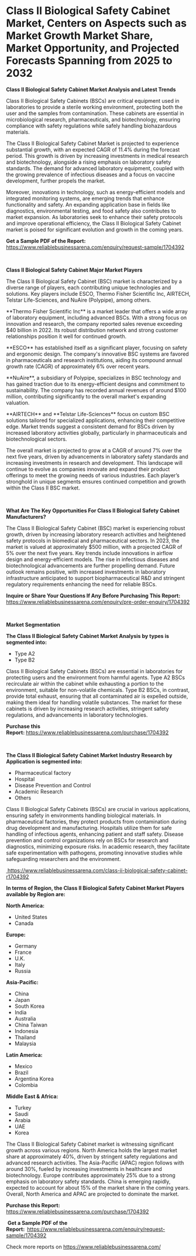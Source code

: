 <p><h1>Class II Biological Safety Cabinet Market, Centers on Aspects such as Market Growth Market Share, Market Opportunity, and Projected Forecasts Spanning from 2025 to 2032</h1></p><p><strong>Class II Biological Safety Cabinet Market Analysis and Latest Trends</strong></p>
<p><p>Class II Biological Safety Cabinets (BSCs) are critical equipment used in laboratories to provide a sterile working environment, protecting both the user and the samples from contamination. These cabinets are essential in microbiological research, pharmaceuticals, and biotechnology, ensuring compliance with safety regulations while safely handling biohazardous materials.</p><p>The Class II Biological Safety Cabinet Market is projected to experience substantial growth, with an expected CAGR of 11.4% during the forecast period. This growth is driven by increasing investments in medical research and biotechnology, alongside a rising emphasis on laboratory safety standards. The demand for advanced laboratory equipment, coupled with the growing prevalence of infectious diseases and a focus on vaccine development, further propels the market. </p><p>Moreover, innovations in technology, such as energy-efficient models and integrated monitoring systems, are emerging trends that enhance functionality and safety. An expanding application base in fields like diagnostics, environmental testing, and food safety also contributes to market expansion. As laboratories seek to enhance their safety protocols and improve operational efficiency, the Class II Biological Safety Cabinet market is poised for significant evolution and growth in the coming years.</p></p>
<p><strong>Get a Sample PDF of the Report:&nbsp;</strong> <a href="https://www.reliablebusinessarena.com/enquiry/request-sample/1704392?utm_campaign=2258&utm_medium=2&utm_source=Github&utm_content=ia&utm_term=19022025&utm_id=class-ii-biological-safety-cabinet">https://www.reliablebusinessarena.com/enquiry/request-sample/1704392</a></p>
<p>&nbsp;</p>
<p><strong>Class II Biological Safety Cabinet Major Market Players</strong></p>
<p><p>The Class II Biological Safety Cabinet (BSC) market is characterized by a diverse range of players, each contributing unique technologies and solutions. Key players include ESCO, Thermo Fisher Scientific Inc, AIRTECH, Telstar Life-Sciences, and NuAire (Polypipe), among others. </p><p>**Thermo Fisher Scientific Inc** is a market leader that offers a wide array of laboratory equipment, including advanced BSCs. With a strong focus on innovation and research, the company reported sales revenue exceeding $40 billion in 2022. Its robust distribution network and strong customer relationships position it well for continued growth.</p><p>**ESCO** has established itself as a significant player, focusing on safety and ergonomic design. The company's innovative BSC systems are favored in pharmaceuticals and research institutions, aiding its compound annual growth rate (CAGR) of approximately 6% over recent years.</p><p>**NuAire**, a subsidiary of Polypipe, specializes in BSC technology and has gained traction due to its energy-efficient designs and commitment to sustainability. The company has recorded annual revenues of around $100 million, contributing significantly to the overall market's expanding valuation.</p><p>**AIRTECH** and **Telstar Life-Sciences** focus on custom BSC solutions tailored for specialized applications, enhancing their competitive edge. Market trends suggest a consistent demand for BSCs driven by increased laboratory activities globally, particularly in pharmaceuticals and biotechnological sectors.</p><p>The overall market is projected to grow at a CAGR of around 7% over the next five years, driven by advancements in laboratory safety standards and increasing investments in research and development. This landscape will continue to evolve as companies innovate and expand their product offerings to meet the growing needs of various industries. Each player’s stronghold in unique segments ensures continued competition and growth within the Class II BSC market.</p></p>
<p>&nbsp;</p>
<p><strong>What Are The Key Opportunities For Class II Biological Safety Cabinet Manufacturers?</strong></p>
<p><p>The Class II Biological Safety Cabinet (BSC) market is experiencing robust growth, driven by increasing laboratory research activities and heightened safety protocols in biomedical and pharmaceutical sectors. In 2023, the market is valued at approximately $500 million, with a projected CAGR of 5% over the next five years. Key trends include innovations in airflow design and energy-efficient models. The rise in infectious diseases and biotechnological advancements are further propelling demand. Future outlook remains positive, with increased investments in laboratory infrastructure anticipated to support biopharmaceutical R&D and stringent regulatory requirements enhancing the need for reliable BSCs.</p></p>
<p><strong>Inquire or Share Your Questions If Any Before Purchasing This Report:</strong> <a href="https://www.reliablebusinessarena.com/enquiry/pre-order-enquiry/1704392?utm_campaign=2258&utm_medium=2&utm_source=Github&utm_content=ia&utm_term=19022025&utm_id=class-ii-biological-safety-cabinet">https://www.reliablebusinessarena.com/enquiry/pre-order-enquiry/1704392</a></p>
<p>&nbsp;</p>
<p><strong>Market Segmentation</strong></p>
<p><strong>The Class II Biological Safety Cabinet Market Analysis by types is segmented into:</strong></p>
<p><ul><li>Type A2</li><li>Type B2</li></ul></p>
<p><p>Class II Biological Safety Cabinets (BSCs) are essential in laboratories for protecting users and the environment from harmful agents. Type A2 BSCs recirculate air within the cabinet while exhausting a portion to the environment, suitable for non-volatile chemicals. Type B2 BSCs, in contrast, provide total exhaust, ensuring that all contaminated air is expelled outside, making them ideal for handling volatile substances. The market for these cabinets is driven by increasing research activities, stringent safety regulations, and advancements in laboratory technologies.</p></p>
<p><strong>Purchase this Report:&nbsp;</strong><a href="https://www.reliablebusinessarena.com/purchase/1704392?utm_campaign=2258&utm_medium=2&utm_source=Github&utm_content=ia&utm_term=19022025&utm_id=class-ii-biological-safety-cabinet">https://www.reliablebusinessarena.com/purchase/1704392</a></p>
<p>&nbsp;</p>
<p><strong>The Class II Biological Safety Cabinet Market Industry Research by Application is segmented into:</strong></p>
<p><ul><li>Pharmaceutical factory</li><li>Hospital</li><li>Disease Prevention and Control</li><li>Academic Research</li><li>Others</li></ul></p>
<p><p>Class II Biological Safety Cabinets (BSCs) are crucial in various applications, ensuring safety in environments handling biological materials. In pharmaceutical factories, they protect products from contamination during drug development and manufacturing. Hospitals utilize them for safe handling of infectious agents, enhancing patient and staff safety. Disease prevention and control organizations rely on BSCs for research and diagnostics, minimizing exposure risks. In academic research, they facilitate safe experimentation with pathogens, promoting innovative studies while safeguarding researchers and the environment.</p></p>
<p><a href="https://www.reliablebusinessarena.com/class-ii-biological-safety-cabinet-r1704392?utm_campaign=2258&utm_medium=2&utm_source=Github&utm_content=ia&utm_term=19022025&utm_id=class-ii-biological-safety-cabinet">&nbsp;https://www.reliablebusinessarena.com/class-ii-biological-safety-cabinet-r1704392</a></p>
<p><strong>In terms of Region, the Class II Biological Safety Cabinet Market Players available by Region are:</strong></p>
<p>
    <p> <strong> North America: </strong>
        <ul>
            <li>United States</li>
            <li>Canada</li>
        </ul>
        </p> 
    <p> <strong> Europe: </strong>
        <ul>
            <li>Germany</li>
            <li>France</li>
            <li>U.K.</li>
            <li>Italy</li>
            <li>Russia</li>
        </ul>
        </p> 
    <p> <strong> Asia-Pacific: </strong>
        <ul>
            <li>China</li>
            <li>Japan</li>
            <li>South Korea</li>
            <li>India</li>
            <li>Australia</li>
            <li>China Taiwan</li>
            <li>Indonesia</li>
            <li>Thailand</li>
            <li>Malaysia</li>
        </ul>
        </p> 
    <p> <strong> Latin America: </strong>
        <ul>
            <li>Mexico</li>
            <li>Brazil</li>
            <li>Argentina Korea</li>
            <li>Colombia</li>
        </ul>
        </p> 
    <p> <strong> Middle East & Africa: </strong>
        <ul>
            <li>Turkey</li>
            <li>Saudi</li>
            <li>Arabia</li>
            <li>UAE</li>
            <li>Korea</li>
        </ul>
    </p>
    </p>
<p><p>The Class II Biological Safety Cabinet market is witnessing significant growth across various regions. North America holds the largest market share at approximately 40%, driven by stringent safety regulations and advanced research activities. The Asia-Pacific (APAC) region follows with around 30%, fueled by increasing investments in healthcare and biotechnology. Europe contributes approximately 25% due to a strong emphasis on laboratory safety standards. China is emerging rapidly, expected to account for about 15% of the market share in the coming years. Overall, North America and APAC are projected to dominate the market.</p></p>
<p><strong>Purchase this Report: </strong><a href="https://www.reliablebusinessarena.com/purchase/1704392?utm_campaign=2258&utm_medium=2&utm_source=Github&utm_content=ia&utm_term=19022025&utm_id=class-ii-biological-safety-cabinet">https://www.reliablebusinessarena.com/purchase/1704392</a></p>
<p>&nbsp;<strong>Get a Sample PDF of the Report:&nbsp;&nbsp;</strong><a href="https://www.reliablebusinessarena.com/enquiry/request-sample/1704392?utm_campaign=2258&utm_medium=2&utm_source=Github&utm_content=ia&utm_term=19022025&utm_id=class-ii-biological-safety-cabinet">https://www.reliablebusinessarena.com/enquiry/request-sample/1704392</a></p>
<p><strong></strong></p>
<p>Check more reports on <a href="https://www.reliablebusinessarena.com/?utm_campaign=2258&utm_medium=2&utm_source=Github&utm_content=ia&utm_term=19022025&utm_id=class-ii-biological-safety-cabinet">https://www.reliablebusinessarena.com/</a></p>